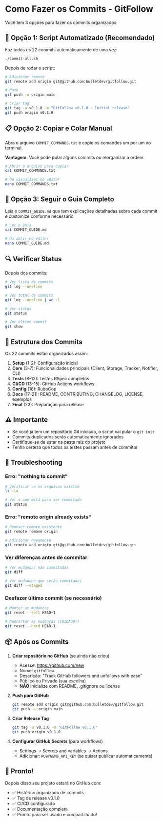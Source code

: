 # Como Fazer os Commits - GitFollow

Você tem 3 opções para fazer os commits organizados:

## 🚀 Opção 1: Script Automatizado (Recomendado)

Faz todos os 22 commits automaticamente de uma vez:

```bash
./commit-all.sh
```

Depois de rodar o script:
```bash
# Adicionar remote
git remote add origin git@github.com:bulletdev/gitfollow.git

# Push
git push -u origin main

# Criar tag
git tag -a v0.1.0 -m "GitFollow v0.1.0 - Initial release"
git push origin v0.1.0
```

## 📋 Opção 2: Copiar e Colar Manual

Abra o arquivo `COMMIT_COMMANDS.txt` e copie os comandos um por um no terminal.

**Vantagem:** Você pode pular alguns commits ou reorganizar a ordem.

```bash
# Abrir o arquivo para copiar
cat COMMIT_COMMANDS.txt

# Ou visualizar no editor
nano COMMIT_COMMANDS.txt
```

## 📖 Opção 3: Seguir o Guia Completo

Leia o `COMMIT_GUIDE.md` que tem explicações detalhadas sobre cada commit e customize conforme necessário.

```bash
# Ler o guia
cat COMMIT_GUIDE.md

# Ou abrir no editor
nano COMMIT_GUIDE.md
```

## 🔍 Verificar Status

Depois dos commits:

```bash
# Ver lista de commits
git log --oneline

# Ver total de commits
git log --oneline | wc -l

# Ver status
git status

# Ver último commit
git show
```

## 🎯 Estrutura dos Commits

Os 22 commits estão organizados assim:

1. **Setup** (1-2): Configuração inicial
2. **Core** (3-7): Funcionalidades principais (Client, Storage, Tracker, Notifier, CLI)
3. **Tests** (8-12): Testes RSpec completos
4. **CI/CD** (13-15): GitHub Actions workflows
5. **Config** (16): RuboCop
6. **Docs** (17-21): README, CONTRIBUTING, CHANGELOG, LICENSE, exemplos
7. **Final** (22): Preparação para release

## ⚠️ Importante

- Se você já tem um repositório Git iniciado, o script vai pular o `git init`
- Commits duplicados serão automaticamente ignorados
- Certifique-se de estar na pasta raiz do projeto
- Tenha certeza que todos os testes passam antes de commitar

## 🐛 Troubleshooting

### Erro: "nothing to commit"
```bash
# Verificar se os arquivos existem
ls -la

# Ver o que está para ser commitado
git status
```

### Erro: "remote origin already exists"
```bash
# Remover remote existente
git remote remove origin

# Adicionar novamente
git remote add origin git@github.com:bulletdev/gitfollow.git
```

### Ver diferenças antes de commitar
```bash
# Ver mudanças não commitadas
git diff

# Ver mudanças que serão commitadas
git diff --staged
```

### Desfazer último commit (se necessário)
```bash
# Manter as mudanças
git reset --soft HEAD~1

# Descartar as mudanças (CUIDADO!)
git reset --hard HEAD~1
```

## 📦 Após os Commits

1. **Criar repositório no GitHub** (se ainda não criou)
   - Acesse: https://github.com/new
   - Nome: `gitfollow`
   - Descrição: "Track GitHub followers and unfollows with ease"
   - Público ou Privado (sua escolha)
   - **NÃO** inicialize com README, .gitignore ou license

2. **Push para GitHub**
   ```bash
   git remote add origin git@github.com:bulletdev/gitfollow.git
   git push -u origin main
   ```

3. **Criar Release Tag**
   ```bash
   git tag -a v0.1.0 -m "GitFollow v0.1.0"
   git push origin v0.1.0
   ```

4. **Configurar GitHub Secrets** (para workflows)
   - Settings → Secrets and variables → Actions
   - Adicionar: `RUBYGEMS_API_KEY` (se quiser publicar automaticamente)

## 🎉 Pronto!

Depois disso seu projeto estará no GitHub com:
- ✅ Histórico organizado de commits
- ✅ Tag de release v0.1.0
- ✅ CI/CD configurado
- ✅ Documentação completa
- ✅ Pronto para ser usado e compartilhado!
